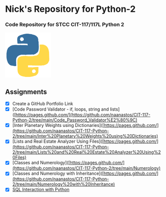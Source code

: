 # Nick's Repository for Python-2
### Code Repository for STCC CIT-117/117L Python 2


<img src="https://raw.githubusercontent.com/naanastos/Test-First_Repository/main/python.gif" width="148">

## Assignments
- [x] Create a GitHub Portfolio Link
- [x] [Code Password Validator - if, loops, string and lists]([https://pages.github.com/](https://github.com/naanastos/CIT-117-Python-2/tree/main/Code_Password_Validator%E2%80%9C)
- [x] [Inter Planetary Weights using Dictionaries]([https://pages.github.com/](https://github.com/naanastos/CIT-117-Python-2/tree/main/Inter%20Planetary%20Weights%20using%20Dictionaries)
- [x] [Lists and Real Estate Analyzer Using Files]([https://pages.github.com/](https://github.com/naanastos/CIT-117-Python-2/tree/main/Lists%20and%20Real%20Estate%20Analyzer%20Using%20Files)
- [x] [Classes and Numerology]([https://pages.github.com/](https://github.com/naanastos/CIT-117-Python-2/tree/main/Numerology)
- [x] [Classes and Numerology with Inheritance]([https://pages.github.com/](https://github.com/naanastos/CIT-117-Python-2/tree/main/Numerology%20with%20Inheritance)
- [x] [SQL Interaction with Python]([https://pages.github.com/](https://github.com/naanastos/CIT-117-Python-2/tree/main/Code%20SQL%20Interaction%20with%20Python))
